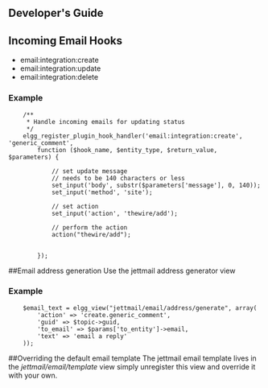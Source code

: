 Developer's Guide
-----------------

## Incoming Email Hooks

 - email:integration:create
 - email:integration:update
 - email:integration:delete

### Example

        /**
         * Handle incoming emails for updating status
         */
        elgg_register_plugin_hook_handler('email:integration:create', 'generic_comment',
            function ($hook_name, $entity_type, $return_value, $parameters) {

                // set update message
                // needs to be 140 characters or less
                set_input('body', substr($parameters['message'], 0, 140));
                set_input('method', 'site');

                // set action
                set_input('action', 'thewire/add');

                // perform the action
                action("thewire/add");


            });

##Email address generation
Use the jettmail address generator view

### Example
        $email_text = elgg_view("jettmail/email/address/generate", array(
            'action' => 'create.generic_comment',
            'guid' => $topic->guid,
            'to_email' => $params['to_entity']->email,
            'text' => 'email a reply'
        ));

##Overriding the default email template
The jettmail email template lives in the *jettmail/email/template* view simply unregister this view and override it with your own.
